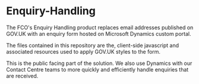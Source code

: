 # Enquiry-Handling

The FCO's Enquiry Handling product replaces email addresses published on GOV.UK with an enquiry form hosted on Microsoft Dynamics custom portal. 

The files contained in this repository are the, client-side javascript and associated resources used to apply GOV.UK styles to the form. 

This is the public facing part of the solution. We also use Dynamics with our Contact Centre teams to more quickly and efficiently handle enquiries that are received.  
